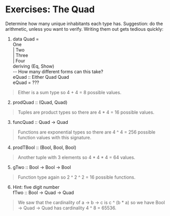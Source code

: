 # Exercises: The Quad
Determine how many unique inhabitants each type has.
Suggestion: do the arithmetic, unless you want to verify.
Writing them out gets tedious quickly:  
1. data Quad =  
One  
| Two  
| Three  
| Four  
deriving (Eq, Show)  
-- How many different forms can this take?  
eQuad :: Either Quad Quad  
eQuad = ???  
> Either is a sum type so 4 + 4 = 8 possible values.  

2. prodQuad :: (Quad, Quad)  
> Tuples are product types so there are 4 * 4 = 16 possible values.  

3. funcQuad :: Quad -> Quad  
> Functions are exponential types so there are 4 ^ 4 = 256 possible function values with this signature.  

4. prodTBool :: (Bool, Bool, Bool)  
> Another tuple with 3 elements so 4 * 4 * 4 = 64 values.  

5. gTwo :: Bool -> Bool -> Bool  
> Function type again so 2 ^ 2 ^ 2 = 16 possible functions.  

6. Hint: five digit number  
fTwo :: Bool -> Quad -> Quad 
> We saw that the cardinality of a -> b -> c is c ^ (b * a) so we have Bool -> Quad -> Quad has cardinality 4 ^ 8 = 65536. 